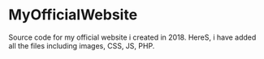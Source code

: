 # MyOfficialWebsite
Source code for my official website i created in 2018. HereS,  i have added all the files including images, CSS, JS, PHP. 
